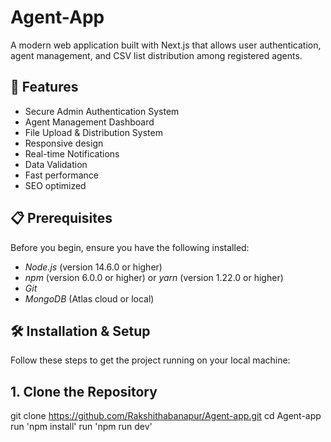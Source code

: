 # Agent-App

A modern web application built with Next.js that allows user authentication, agent management, and CSV list distribution among registered agents.

## 🚀 Features

- Secure Admin Authentication System
- Agent Management Dashboard
- File Upload & Distribution System
- Responsive design
- Real-time Notifications
- Data Validation
- Fast performance
- SEO optimized

## 📋 Prerequisites

Before you begin, ensure you have the following installed:
- *Node.js* (version 14.6.0 or higher)
- *npm* (version 6.0.0 or higher) or *yarn* (version 1.22.0 or higher)
- *Git*
- *MongoDB* (Atlas cloud or local)

## 🛠 Installation & Setup

Follow these steps to get the project running on your local machine:

## 1. Clone the Repository

git clone https://github.com/Rakshithabanapur/Agent-app.git
cd Agent-app
run 'npm install'
run 'npm run dev'



